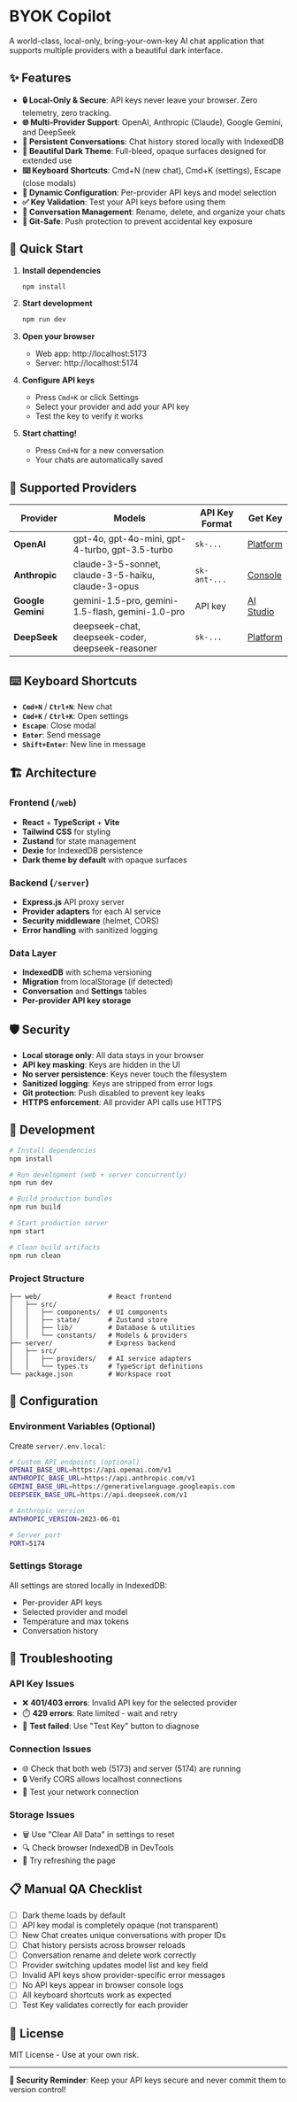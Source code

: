 # BYOK Copilot

A world-class, local-only, bring-your-own-key AI chat application that supports multiple providers with a beautiful dark interface.

## ✨ Features

- **🔒 Local-Only & Secure**: API keys never leave your browser. Zero telemetry, zero tracking.
- **🌐 Multi-Provider Support**: OpenAI, Anthropic (Claude), Google Gemini, and DeepSeek
- **💾 Persistent Conversations**: Chat history stored locally with IndexedDB
- **🎨 Beautiful Dark Theme**: Full-bleed, opaque surfaces designed for extended use
- **⌨️ Keyboard Shortcuts**: Cmd+N (new chat), Cmd+K (settings), Escape (close modals)
- **🔧 Dynamic Configuration**: Per-provider API keys and model selection
- **✅ Key Validation**: Test your API keys before using them
- **📝 Conversation Management**: Rename, delete, and organize your chats
- **🚫 Git-Safe**: Push protection to prevent accidental key exposure

## 🚀 Quick Start

1. **Install dependencies**
   ```bash
   npm install
   ```

2. **Start development**
   ```bash
   npm run dev
   ```

3. **Open your browser**
   - Web app: http://localhost:5173
   - Server: http://localhost:5174

4. **Configure API keys**
   - Press `Cmd+K` or click Settings
   - Select your provider and add your API key
   - Test the key to verify it works

5. **Start chatting!**
   - Press `Cmd+N` for a new conversation
   - Your chats are automatically saved

## 🔑 Supported Providers

| Provider | Models | API Key Format | Get Key |
|----------|--------|----------------|---------|
| **OpenAI** | gpt-4o, gpt-4o-mini, gpt-4-turbo, gpt-3.5-turbo | `sk-...` | [Platform](https://platform.openai.com/api-keys) |
| **Anthropic** | claude-3-5-sonnet, claude-3-5-haiku, claude-3-opus | `sk-ant-...` | [Console](https://console.anthropic.com/) |
| **Google Gemini** | gemini-1.5-pro, gemini-1.5-flash, gemini-1.0-pro | API key | [AI Studio](https://aistudio.google.com/) |
| **DeepSeek** | deepseek-chat, deepseek-coder, deepseek-reasoner | `sk-...` | [Platform](https://platform.deepseek.com/) |

## ⌨️ Keyboard Shortcuts

- **`Cmd+N`** / **`Ctrl+N`**: New chat
- **`Cmd+K`** / **`Ctrl+K`**: Open settings  
- **`Escape`**: Close modal
- **`Enter`**: Send message
- **`Shift+Enter`**: New line in message

## 🏗️ Architecture

### Frontend (`/web`)
- **React** + **TypeScript** + **Vite**
- **Tailwind CSS** for styling
- **Zustand** for state management  
- **Dexie** for IndexedDB persistence
- **Dark theme by default** with opaque surfaces

### Backend (`/server`)
- **Express.js** API proxy server
- **Provider adapters** for each AI service
- **Security middleware** (helmet, CORS)
- **Error handling** with sanitized logging

### Data Layer
- **IndexedDB** with schema versioning
- **Migration** from localStorage (if detected)
- **Conversation** and **Settings** tables
- **Per-provider API key storage**

## 🛡️ Security

- **Local storage only**: All data stays in your browser
- **API key masking**: Keys are hidden in the UI
- **No server persistence**: Keys never touch the filesystem
- **Sanitized logging**: Keys are stripped from error logs
- **Git protection**: Push disabled to prevent key leaks
- **HTTPS enforcement**: All provider API calls use HTTPS

## 🧪 Development

```bash
# Install dependencies
npm install

# Run development (web + server concurrently)
npm run dev

# Build production bundles  
npm run build

# Start production server
npm start

# Clean build artifacts
npm run clean
```

### Project Structure
```
├── web/                 # React frontend
│   ├── src/
│   │   ├── components/  # UI components
│   │   ├── state/       # Zustand store
│   │   ├── lib/         # Database & utilities
│   │   └── constants/   # Models & providers
├── server/              # Express backend
│   ├── src/
│   │   ├── providers/   # AI service adapters
│   │   └── types.ts     # TypeScript definitions
└── package.json         # Workspace root
```

## 🔧 Configuration

### Environment Variables (Optional)
Create `server/.env.local`:
```bash
# Custom API endpoints (optional)
OPENAI_BASE_URL=https://api.openai.com/v1
ANTHROPIC_BASE_URL=https://api.anthropic.com/v1
GEMINI_BASE_URL=https://generativelanguage.googleapis.com
DEEPSEEK_BASE_URL=https://api.deepseek.com/v1

# Anthropic version
ANTHROPIC_VERSION=2023-06-01

# Server port
PORT=5174
```

### Settings Storage
All settings are stored locally in IndexedDB:
- Per-provider API keys
- Selected provider and model
- Temperature and max tokens
- Conversation history

## 🐛 Troubleshooting

### API Key Issues
- ❌ **401/403 errors**: Invalid API key for the selected provider
- ⏱️ **429 errors**: Rate limited - wait and retry
- 🔧 **Test failed**: Use "Test Key" button to diagnose

### Connection Issues  
- 🌐 Check that both web (5173) and server (5174) are running
- 🔒 Verify CORS allows localhost connections
- 📶 Test your network connection

### Storage Issues
- 🗑️ Use "Clear All Data" in settings to reset
- 🔍 Check browser IndexedDB in DevTools
- 🔄 Try refreshing the page

## 📋 Manual QA Checklist

- [ ] Dark theme loads by default
- [ ] API key modal is completely opaque (not transparent)  
- [ ] New Chat creates unique conversations with proper IDs
- [ ] Chat history persists across browser reloads
- [ ] Conversation rename and delete work correctly
- [ ] Provider switching updates model list and key field
- [ ] Invalid API keys show provider-specific error messages
- [ ] No API keys appear in browser console logs
- [ ] All keyboard shortcuts work as expected
- [ ] Test Key validates correctly for each provider

## 📄 License

MIT License - Use at your own risk.

---

**🔐 Security Reminder**: Keep your API keys secure and never commit them to version control!